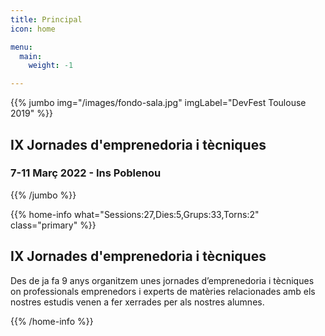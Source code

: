 ```yaml
---
title: Principal
icon: home

menu:
  main:
    weight: -1

---
```



{{% jumbo img="/images/fondo-sala.jpg" imgLabel="DevFest Toulouse 2019" %}}

## IX Jornades d'emprenedoria i tècniques 
### 7-11 Març 2022 - Ins Poblenou

{{% /jumbo %}}



{{% home-info what="Sessions:27,Dies:5,Grups:33,Torns:2" class="primary" %}}
## IX Jornades d'emprenedoria i tècniques

Des de ja fa 9 anys organitzem unes jornades d’emprenedoria i tècniques on professionals emprenedors i experts de matèries relacionades amb els nostres estudis venen a fer xerrades per als nostres alumnes.

{{% /home-info %}}


<!-- {{< youtube-section link="AFhHrQIAw3g" title="Watch 2019 into" class="" >}}

-->
 
 <!--
{{% home-speakers %}}
## Algunes de les xarrades

{{< button-link label="Submit a presentation"
                url="https://conference-hall.io/public/event/HJRThubF4uYPkb7jSUxi"
                icon="cfp" >}}

{{< button-link label="veure totes les xarrades"
                url="./speakers"
                icon="right" >}}

{{% /home-speakers %}}
--> 


<!-- ... -->

<!-- {{% home-subscribe  class="primary" %}}

## Get notified about the important conference updates

{{% /home-subscribe %}}

 --><!-- ... -->

<!--
{{% home-tickets %}}
# Tickets

<a class="btn primary" href="https://www.billetweb.fr/devfest-toulouse-2019" target="_blank"><svg class="icon icon-cfp"><use xlink:href="#ticket"></use></svg>Ticketing</a>

<ul>
<li>{{< ticket name="Blind Birds"
           starts="2019-03-25"
           ends="2019-04-25"
           price="40 €"
           info="50 first places"
           soldOut="true"
           url="https://www.billetweb.fr/devfest-toulouse-2019" >}}</li>
<li>{{< ticket name="Early Birds"
           starts="2019-04-25"
           ends="2019-06-22"
           price="60 €"
           info="80 first places"
           soldOut="true"
           url="https://www.billetweb.fr/devfest-toulouse-2019" >}}</li>
<li>{{< ticket name="Normal"
           starts="2019-06-22"
           ends="2019-10-03"
           price="80 €"
           info="300 last places"
           soldOut="true"
           url="https://www.billetweb.fr/devfest-toulouse-2019" >}}</li>
</ul>

\* Your ticket gives you access to all conferences, coffee breaks, and lunch. Accommodation is NOT included in this price.

{{% /home-tickets %}}
-->

<!-- ... -->

<!-- {{% home-location
    image="/images/map.jpg"
    address="11 Espl. Compans Caffarelli, 31000 Toulouse"
    latitude="43.6110956"
    longitude="1.4332799" %}}

## The venue

### Centre de Congrès Pierre Baudis

The Centre de Congrès Pierre Baudis is a modern place of exchange,
located on a privileged location,
in the immediate vicinity of the centre of Toulouse and in a green environment.

{{% /home-location %}}
 -->
<!-- ... -->

<!-- {{% album images="/images/album/2018/_25A9313.jpg,/images/album/2018/_25A9386.jpg,/images/album/2018/_25A9671.jpg,/images/album/2018/_25A9334.jpg,/images/album/2018/_25A9282.jpg,/images/album/2018/_25A9612.jpg,/images/album/2018/_25A9452.jpg,/images/album/2018/_25A9628.jpg" %}}
### Some pictures of the **DevFest Toulouse 2018** with the 👾 _retro-gaming_ theme.

<a class="btn primary" target="_blank" rel="noopener" href="https://photos.app.goo.gl/nJYFVReFUk9mnXbv9">
    See all photos
    {{% icon "right" %}}
</a>

{{% /album  %}}
 -->

<!-- ... --> 

<!-- {{% partners categories="platinium,gold,startup,soutien,communautes" %}}
## Partners
{{% /partners %}} -->
